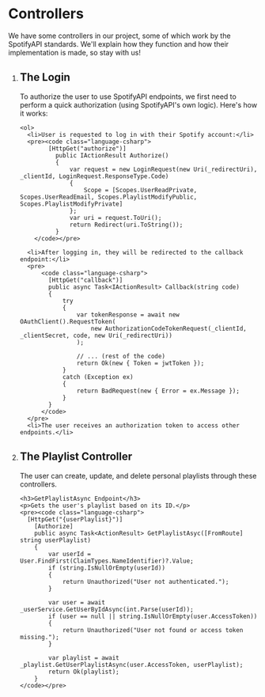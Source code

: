 <h1>Controllers</h1>

<p>We have some controllers in our project, some of which work by the SpotifyAPI standards. We'll explain how they
  function and how their implementation is made, so stay with us!</p>

<ol>
  <!-- Login Section -->
  <li>
    <h2>The Login</h2>
    <p>To authorize the user to use SpotifyAPI endpoints, we first need to perform a quick authorization (using
      SpotifyAPI's own logic). Here's how it works:</p>

    <ol>
      <li>User is requested to log in with their Spotify account:</li>
      <pre><code class="language-csharp">
            [HttpGet("authorize")]
              public IActionResult Authorize()
              {
                  var request = new LoginRequest(new Uri(_redirectUri), _clientId, LoginRequest.ResponseType.Code)
                  {
                      Scope = [Scopes.UserReadPrivate, Scopes.UserReadEmail, Scopes.PlaylistModifyPublic, Scopes.PlaylistModifyPrivate]
                  };
                  var uri = request.ToUri();
                  return Redirect(uri.ToString());
              }
        </code></pre>

      <li>After logging in, they will be redirected to the callback endpoint:</li>
      <pre>
          <code class="language-csharp">
            [HttpGet("callback")]
            public async Task<IActionResult> Callback(string code)
            {
                try
                {
                    var tokenResponse = await new OAuthClient().RequestToken(
                        new AuthorizationCodeTokenRequest(_clientId, _clientSecret, code, new Uri(_redirectUri))
                    );

                    // ... (rest of the code)
                    return Ok(new { Token = jwtToken });
                }
                catch (Exception ex)
                {
                    return BadRequest(new { Error = ex.Message });
                }
            }
          </code>
      </pre>
      <li>The user receives an authorization token to access other endpoints.</li>
  </li>
  <!-- Playlist Controller Section -->
  <li>
    <h2>The Playlist Controller</h2>
    <p>The user can create, update, and delete personal playlists through these controllers.</p>

    <h3>GetPlaylistAsync Endpoint</h3>
    <p>Gets the user's playlist based on its ID.</p>
    <pre><code class="language-csharp">
      [HttpGet("{userPlaylist}")]
        [Authorize]
        public async Task<ActionResult> GetPlaylistAsyc([FromRoute] string userPlaylist)
        {
            var userId = User.FindFirst(ClaimTypes.NameIdentifier)?.Value;
            if (string.IsNullOrEmpty(userId))
            {
                return Unauthorized("User not authenticated.");
            }

            var user = await _userService.GetUserByIdAsync(int.Parse(userId));
            if (user == null || string.IsNullOrEmpty(user.AccessToken))
            {
                return Unauthorized("User not found or access token missing.");
            }

            var playlist = await _playlist.GetUserPlaylistAsync(user.AccessToken, userPlaylist);
            return Ok(playlist);
        }
    </code></pre>
  </li>
</ol>